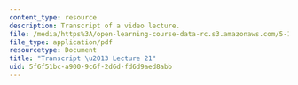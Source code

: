 ```yaml
---
content_type: resource
description: Transcript of a video lecture.
file: /media/https%3A/open-learning-course-data-rc.s3.amazonaws.com/5-111-principles-of-chemical-science-fall-2008/5f6f51bca9009c6f2d6dfd6d9aed8abb_5-111F08-L21.pdf
file_type: application/pdf
resourcetype: Document
title: "Transcript \u2013 Lecture 21"
uid: 5f6f51bc-a900-9c6f-2d6d-fd6d9aed8abb
---
```

